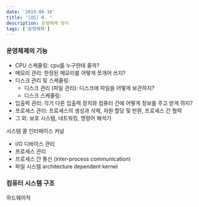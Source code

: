 ```yaml
---
date: '2019-08-18'
title: "[OS] 0. "
description: 운영체제 정리
tags: ['운영체제']
---
```

> 

### 운영체제의 기능
- CPU 스케줄링: cpu를 누구한테 줄까?
- 메모리 관리: 한정된 메모리를 어떻게 쪼개어 쓰지?
- 디스크 관리 및 스케줄링:
    - 디스크 관리 (파일 관리): 디스크에 파일을 어떻게 보관하지?
    - 디스크 스케줄링:
- 입출력 관리: 각기 다른 입출력 장치와 컴퓨터 간에 어떻게 정보를 주고 받게 하지?
- 프로세스 관리: 프로세스의 생성과 삭제, 자원 할당 및 반환, 프로세스 간 협력
- 그 외: 보호 시스템, 네트워킹, 명령어 해석기

시스템 콜 인터페이스
커널
- I/O 디바이스 관리
- 프로세스 관리
- 프로세스 간 통신 (inter-process communication)
- 파일 시스템
architecture dependent kernel

### 컴퓨터 시스템 구조
하드웨어적